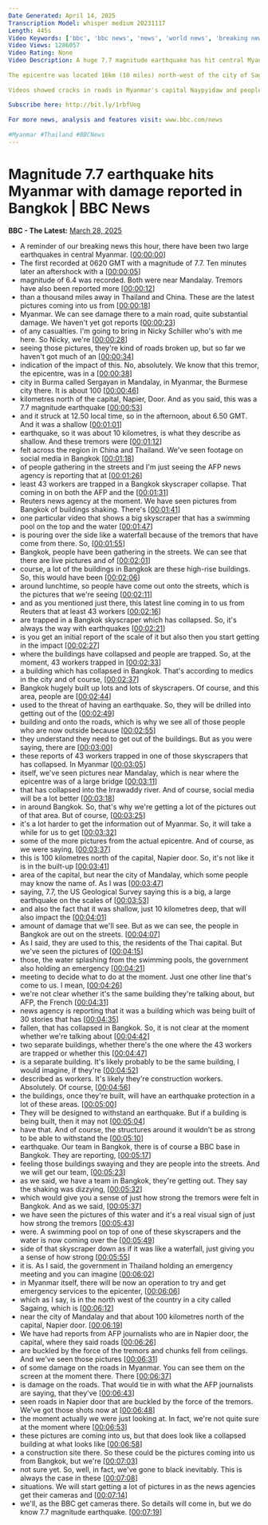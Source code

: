 ```yaml
---
Date Generated: April 14, 2025
Transcription Model: whisper medium 20231117
Length: 445s
Video Keywords: ['bbc', 'bbc news', 'news', 'world news', 'breaking news', 'us news', 'world', 'america', 'usa', 'usa news', 'india news', 'Myanmar', 'Earthquake', 'Thailand', 'China']
Video Views: 1286057
Video Rating: None
Video Description: A huge 7.7 magnitude earthquake has hit central Myanmar with tremors and damage felt in Thailand and south-west China.
 
The epicentre was located 16km (10 miles) north-west of the city of Sagaing, Myanmar, at a depth of 10km, the United States Geological Survey says.
 
Videos showed cracks in roads in Myanmar's capital Naypyidaw and people evacuating into the street in Thailand’s capital Bangkok.
 
Subscribe here: http://bit.ly/1rbfUog
 
For more news, analysis and features visit: www.bbc.com/news
 
#Myanmar #Thailand #BBCNews
---
```


# Magnitude 7.7 earthquake hits Myanmar with damage reported in Bangkok | BBC News
**BBC - The Latest:** [March 28, 2025](https://www.youtube.com/watch?v=DTCG8o6Ssj4)
*  A reminder of our breaking news this hour, there have been two large earthquakes in central Myanmar. [[00:00:00](https://www.youtube.com/watch?v=DTCG8o6Ssj4&t=0.0s)]
*  The first recorded at 0620 GMT with a magnitude of 7.7. Ten minutes later an aftershock with a [[00:00:05](https://www.youtube.com/watch?v=DTCG8o6Ssj4&t=5.2s)]
*  magnitude of 6.4 was recorded. Both were near Mandalay. Tremors have also been reported more [[00:00:12](https://www.youtube.com/watch?v=DTCG8o6Ssj4&t=12.56s)]
*  than a thousand miles away in Thailand and China. These are the latest pictures coming into us from [[00:00:18](https://www.youtube.com/watch?v=DTCG8o6Ssj4&t=18.56s)]
*  Myanmar. We can see damage there to a main road, quite substantial damage. We haven't yet got reports [[00:00:23](https://www.youtube.com/watch?v=DTCG8o6Ssj4&t=23.6s)]
*  of any casualties. I'm going to bring in Nicky Schiller who's with me here. So Nicky, we're [[00:00:28](https://www.youtube.com/watch?v=DTCG8o6Ssj4&t=28.96s)]
*  seeing those pictures, they're kind of roads broken up, but so far we haven't got much of an [[00:00:34](https://www.youtube.com/watch?v=DTCG8o6Ssj4&t=34.88s)]
*  indication of the impact of this. No, absolutely. We know that this tremor, the epicentre, was in a [[00:00:38](https://www.youtube.com/watch?v=DTCG8o6Ssj4&t=38.96s)]
*  city in Burma called Sergayan in Mandalay, in Myanmar, the Burmese city there. It is about 100 [[00:00:46](https://www.youtube.com/watch?v=DTCG8o6Ssj4&t=46.56s)]
*  kilometres north of the capital, Napier, Door. And as you said, this was a 7.7 magnitude earthquake [[00:00:53](https://www.youtube.com/watch?v=DTCG8o6Ssj4&t=53.76s)]
*  and it struck at 12.50 local time, so in the afternoon, about 6.50 GMT. And it was a shallow [[00:01:01](https://www.youtube.com/watch?v=DTCG8o6Ssj4&t=61.519999999999996s)]
*  earthquake, so it was about 10 kilometres, is what they describe as shallow. And these tremors were [[00:01:12](https://www.youtube.com/watch?v=DTCG8o6Ssj4&t=72.0s)]
*  felt across the region in China and Thailand. We've seen footage on social media in Bangkok [[00:01:18](https://www.youtube.com/watch?v=DTCG8o6Ssj4&t=78.64s)]
*  of people gathering in the streets and I'm just seeing the AFP news agency is reporting that at [[00:01:26](https://www.youtube.com/watch?v=DTCG8o6Ssj4&t=86.08s)]
*  least 43 workers are trapped in a Bangkok skyscraper collapse. That coming in on both the AFP and the [[00:01:31](https://www.youtube.com/watch?v=DTCG8o6Ssj4&t=91.52000000000001s)]
*  Reuters news agency at the moment. We have seen pictures from Bangkok of buildings shaking. There's [[00:01:41](https://www.youtube.com/watch?v=DTCG8o6Ssj4&t=101.36s)]
*  one particular video that shows a big skyscraper that has a swimming pool on the top and the water [[00:01:47](https://www.youtube.com/watch?v=DTCG8o6Ssj4&t=107.12s)]
*  is pouring over the side like a waterfall because of the tremors that have come from there. So, [[00:01:55](https://www.youtube.com/watch?v=DTCG8o6Ssj4&t=115.28s)]
*  Bangkok, people have been gathering in the streets. We can see that there are live pictures and of [[00:02:01](https://www.youtube.com/watch?v=DTCG8o6Ssj4&t=121.2s)]
*  course, a lot of the buildings in Bangkok are these high-rise buildings. So, this would have been [[00:02:06](https://www.youtube.com/watch?v=DTCG8o6Ssj4&t=126.4s)]
*  around lunchtime, so people have come out onto the streets, which is the pictures that we're seeing [[00:02:11](https://www.youtube.com/watch?v=DTCG8o6Ssj4&t=131.68s)]
*  and as you mentioned just there, this latest line coming in to us from Reuters that at least 43 workers [[00:02:16](https://www.youtube.com/watch?v=DTCG8o6Ssj4&t=136.24s)]
*  are trapped in a Bangkok skyscraper which has collapsed. So, it's always the way with earthquakes [[00:02:21](https://www.youtube.com/watch?v=DTCG8o6Ssj4&t=141.6s)]
*  is you get an initial report of the scale of it but also then you start getting in the impact [[00:02:27](https://www.youtube.com/watch?v=DTCG8o6Ssj4&t=147.6s)]
*  where the buildings have collapsed and people are trapped. So, at the moment, 43 workers trapped in [[00:02:33](https://www.youtube.com/watch?v=DTCG8o6Ssj4&t=153.28s)]
*  a building which has collapsed in Bangkok. That's according to medics in the city and of course, [[00:02:37](https://www.youtube.com/watch?v=DTCG8o6Ssj4&t=157.6s)]
*  Bangkok hugely built up lots and lots of skyscrapers. Of course, and this area, people are [[00:02:44](https://www.youtube.com/watch?v=DTCG8o6Ssj4&t=164.0s)]
*  used to the threat of having an earthquake. So, they will be drilled into getting out of the [[00:02:49](https://www.youtube.com/watch?v=DTCG8o6Ssj4&t=169.52s)]
*  building and onto the roads, which is why we see all of those people who are now outside because [[00:02:55](https://www.youtube.com/watch?v=DTCG8o6Ssj4&t=175.6s)]
*  they understand they need to get out of the buildings. But as you were saying, there are [[00:03:00](https://www.youtube.com/watch?v=DTCG8o6Ssj4&t=180.4s)]
*  these reports of 43 workers trapped in one of those skyscrapers that has collapsed. In Myanmar [[00:03:05](https://www.youtube.com/watch?v=DTCG8o6Ssj4&t=185.04s)]
*  itself, we've seen pictures near Mandalay, which is near where the epicentre was of a large bridge [[00:03:11](https://www.youtube.com/watch?v=DTCG8o6Ssj4&t=191.52s)]
*  that has collapsed into the Irrawaddy river. And of course, social media will be a lot better [[00:03:18](https://www.youtube.com/watch?v=DTCG8o6Ssj4&t=198.8s)]
*  in around Bangkok. So, that's why we're getting a lot of the pictures out of that area. But of course, [[00:03:25](https://www.youtube.com/watch?v=DTCG8o6Ssj4&t=205.84s)]
*  it's a lot harder to get the information out of Myanmar. So, it will take a while for us to get [[00:03:32](https://www.youtube.com/watch?v=DTCG8o6Ssj4&t=212.08s)]
*  some of the more pictures from the actual epicentre. And of course, as we were saying, [[00:03:37](https://www.youtube.com/watch?v=DTCG8o6Ssj4&t=217.44s)]
*  this is 100 kilometres north of the capital, Napier door. So, it's not like it is in the built-up [[00:03:41](https://www.youtube.com/watch?v=DTCG8o6Ssj4&t=221.76s)]
*  area of the capital, but near the city of Mandalay, which some people may know the name of. As I was [[00:03:47](https://www.youtube.com/watch?v=DTCG8o6Ssj4&t=227.2s)]
*  saying, 7.7, the US Geological Survey saying this is a big, a large earthquake on the scales of [[00:03:53](https://www.youtube.com/watch?v=DTCG8o6Ssj4&t=233.35999999999999s)]
*  and also the fact that it was shallow, just 10 kilometres deep, that will also impact the [[00:04:01](https://www.youtube.com/watch?v=DTCG8o6Ssj4&t=241.84s)]
*  amount of damage that we'll see. But as we can see, the people in Bangkok are out on the streets. [[00:04:07](https://www.youtube.com/watch?v=DTCG8o6Ssj4&t=247.84s)]
*  As I said, they are used to this, the residents of the Thai capital. But we've seen the pictures of [[00:04:15](https://www.youtube.com/watch?v=DTCG8o6Ssj4&t=255.12s)]
*  those, the water splashing from the swimming pools, the government also holding an emergency [[00:04:21](https://www.youtube.com/watch?v=DTCG8o6Ssj4&t=261.44s)]
*  meeting to decide what to do at the moment. Just one other line that's come to us. I mean, [[00:04:26](https://www.youtube.com/watch?v=DTCG8o6Ssj4&t=266.96s)]
*  we're not clear whether it's the same building they're talking about, but AFP, the French [[00:04:31](https://www.youtube.com/watch?v=DTCG8o6Ssj4&t=271.35999999999996s)]
*  news agency is reporting that it was a building which was being built of 30 stories that has [[00:04:35](https://www.youtube.com/watch?v=DTCG8o6Ssj4&t=275.76s)]
*  fallen, that has collapsed in Bangkok. So, it is not clear at the moment whether we're talking about [[00:04:42](https://www.youtube.com/watch?v=DTCG8o6Ssj4&t=282.64s)]
*  two separate buildings, whether there's the one where the 43 workers are trapped or whether this [[00:04:47](https://www.youtube.com/watch?v=DTCG8o6Ssj4&t=287.2s)]
*  is a separate building. It's likely probably to be the same building, I would imagine, if they're [[00:04:52](https://www.youtube.com/watch?v=DTCG8o6Ssj4&t=292.24s)]
*  described as workers. It's likely they're construction workers. Absolutely. Of course, [[00:04:56](https://www.youtube.com/watch?v=DTCG8o6Ssj4&t=296.64s)]
*  the buildings, once they're built, will have an earthquake protection in a lot of these areas. [[00:05:00](https://www.youtube.com/watch?v=DTCG8o6Ssj4&t=300.56s)]
*  They will be designed to withstand an earthquake. But if a building is being built, then it may not [[00:05:04](https://www.youtube.com/watch?v=DTCG8o6Ssj4&t=304.88s)]
*  have that. And of course, the structures around it wouldn't be as strong to be able to withstand the [[00:05:10](https://www.youtube.com/watch?v=DTCG8o6Ssj4&t=310.64s)]
*  earthquake. Our team in Bangkok, there is of course a BBC base in Bangkok. They are reporting, [[00:05:17](https://www.youtube.com/watch?v=DTCG8o6Ssj4&t=317.28s)]
*  feeling those buildings swaying and they are people into the streets. And we will get our team, [[00:05:23](https://www.youtube.com/watch?v=DTCG8o6Ssj4&t=323.6s)]
*  as we said, we have a team in Bangkok, they're getting out. They say the shaking was dizzying, [[00:05:32](https://www.youtube.com/watch?v=DTCG8o6Ssj4&t=332.64000000000004s)]
*  which would give you a sense of just how strong the tremors were felt in Bangkok. And as we said, [[00:05:37](https://www.youtube.com/watch?v=DTCG8o6Ssj4&t=337.6s)]
*  we have seen the pictures of this water and it's a real visual sign of just how strong the tremors [[00:05:43](https://www.youtube.com/watch?v=DTCG8o6Ssj4&t=343.76000000000005s)]
*  were. A swimming pool on top of one of these skyscrapers and the water is now coming over the [[00:05:49](https://www.youtube.com/watch?v=DTCG8o6Ssj4&t=349.52s)]
*  side of that skyscraper down as if it was like a waterfall, just giving you a sense of how strong [[00:05:55](https://www.youtube.com/watch?v=DTCG8o6Ssj4&t=355.52s)]
*  it is. As I said, the government in Thailand holding an emergency meeting and you can imagine [[00:06:02](https://www.youtube.com/watch?v=DTCG8o6Ssj4&t=362.4s)]
*  in Myanmar itself, there will be now an operation to try and get emergency services to the epicenter, [[00:06:06](https://www.youtube.com/watch?v=DTCG8o6Ssj4&t=366.79999999999995s)]
*  which as I say, is in the north west of the country in a city called Sagaing, which is [[00:06:12](https://www.youtube.com/watch?v=DTCG8o6Ssj4&t=372.88s)]
*  near the city of Mandalay and that about 100 kilometres north of the capital, Napier door. [[00:06:19](https://www.youtube.com/watch?v=DTCG8o6Ssj4&t=379.52s)]
*  We have had reports from AFP journalists who are in Napier door, the capital, where they said roads [[00:06:26](https://www.youtube.com/watch?v=DTCG8o6Ssj4&t=386.15999999999997s)]
*  are buckled by the force of the tremors and chunks fell from ceilings. And we've seen those pictures [[00:06:31](https://www.youtube.com/watch?v=DTCG8o6Ssj4&t=391.76s)]
*  of some damage on the roads in Myanmar. You can see them on the screen at the moment there. There [[00:06:37](https://www.youtube.com/watch?v=DTCG8o6Ssj4&t=397.59999999999997s)]
*  is damage on the roads. That would tie in with what the AFP journalists are saying, that they've [[00:06:43](https://www.youtube.com/watch?v=DTCG8o6Ssj4&t=403.28s)]
*  seen roads in Napier door that are buckled by the force of the tremors. We've got those shots now at [[00:06:48](https://www.youtube.com/watch?v=DTCG8o6Ssj4&t=408.56s)]
*  the moment actually we were just looking at. In fact, we're not quite sure at the moment where [[00:06:53](https://www.youtube.com/watch?v=DTCG8o6Ssj4&t=413.84s)]
*  these pictures are coming into us, but that does look like a collapsed building at what looks like [[00:06:58](https://www.youtube.com/watch?v=DTCG8o6Ssj4&t=418.24s)]
*  a construction site there. So these could be the pictures coming into us from Bangkok, but we're [[00:07:03](https://www.youtube.com/watch?v=DTCG8o6Ssj4&t=423.12s)]
*  not sure yet. So, well, in fact, we've gone to black inevitably. This is always the case in these [[00:07:08](https://www.youtube.com/watch?v=DTCG8o6Ssj4&t=428.32s)]
*  situations. We will start getting a lot of pictures in as the news agencies get their cameras and [[00:07:14](https://www.youtube.com/watch?v=DTCG8o6Ssj4&t=434.0s)]
*  we'll, as the BBC get cameras there. So details will come in, but we do know 7.7 magnitude earthquake. [[00:07:19](https://www.youtube.com/watch?v=DTCG8o6Ssj4&t=439.2s)]
